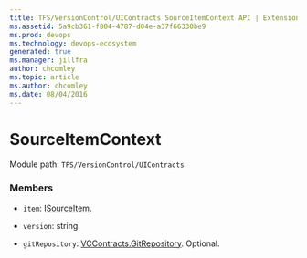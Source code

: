 ```yaml
---
title: TFS/VersionControl/UIContracts SourceItemContext API | Extensions for Azure DevOps Services
ms.assetid: 5a9cb361-f804-4787-d04e-a37f66330be9
ms.prod: devops
ms.technology: devops-ecosystem
generated: true
ms.manager: jillfra
author: chcomley
ms.topic: article
ms.author: chcomley
ms.date: 08/04/2016
---
```


# SourceItemContext

Module path: `TFS/VersionControl/UIContracts`


### Members

* `item`: [ISourceItem](../../../TFS/VersionControl/UIContracts/ISourceItem.md). 

* `version`: string. 

* `gitRepository`: [VCContracts.GitRepository](../../../TFS/VersionControl/Contracts/GitRepository.md). Optional. 

